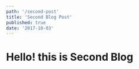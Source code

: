 ```yaml
---
path: '/second-post'
title: 'Second Blog Post'
published: true
date: '2017-10-03'
---
```


# Hello! this is Second Blog
